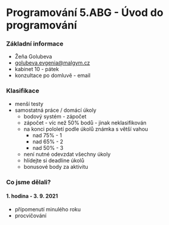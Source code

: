 # Programování 5.ABG - Úvod do programování

### Základní informace
- Žeňa Golubeva
- golubeva.evgenia@malgym.cz
- kabinet 10 - pátek
- konzultace po domluvě - email

### Klasifikace
- menší testy
- samostatná práce / domácí úkoly
  - bodový systém - zápočet
  - zápočet - víc než 50% bodů - jinak neklasifikován
  - na konci pololetí podle úkolů známka s větší vahou
    - nad 75% - 1
    - nad 65% - 2
    - nad 50% - 3
  - není nutné odevzdat všechny úkoly
  - hlídejte si deadline úkolů
  - bonusové body za aktivitu

### Co jsme dělali?
#### 1. hodina - 3. 9. 2021
- přípomenutí minulého roku
- procvičování

